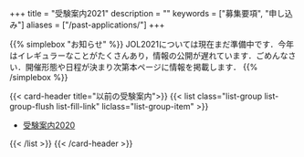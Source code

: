 +++
title = "受験案内2021"
description = ""
keywords = ["募集要項", "申し込み"]
aliases = ["/past-applications/"]
+++

{{% simplebox "お知らせ" %}}
JOL2021については現在まだ準備中です．今年はイレギュラーなことがたくさんあり，情報の公開が遅れています．ごめんなさい．開催形態や日程が決まり次第本ページに情報を掲載します．
{{% /simplebox %}}

{{< card-header title="以前の受験案内">}}
{{< list class="list-group list-group-flush list-fill-link" liclass="list-group-item" >}}

- [受験案内2020](/past-applications/2020)

{{< /list >}}
{{< /card-header >}}
